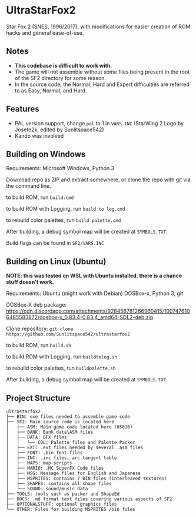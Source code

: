 # UltraStarFox2
Star Fox 2 (SNES, 1996/2017), with modifications for easier creation of ROM hacks and general ease-of-use.

## Notes
- **This codebase is difficult to work with.**  
- The game will not assemble without some files being present in the root of the SF2 directory for some reason.
- In the source code, the Normal, Hard and Expert difficulties are referred to as Easy, Normal, and Hard.

## Features
- PAL version support, change ``pal`` to 1 in ``VARS.INC`` (StarWing 2 Logo by Josete2k, edited by Sunlitspace542)  
- Kando was involved

## Building on Windows

Requirements: Microsoft Windows, Python 3

Download repo as ZIP and extract somewhere, or clone the repo with git via the command line.  

to build ROM, run ``build.cmd``  

to build ROM with Logging, run ``build to log.cmd``

to rebuild color palettes, run ``build palette.cmd``  

After building, a debug symbol map will be created at ``SYMBOLS.TXT``.

Build flags can be found in ``SF2/VARS.INC``

## Building on Linux (Ubuntu)

**NOTE: this was tested on WSL with Ubuntu installed. there is a chance stuff doesn't work.**  

Requirements: Ubuntu (might work with Debian) DOSBox-x, Python 3, git

DOSBox-X deb package: https://cdn.discordapp.com/attachments/928458781266960415/1007476106485583872/dosbox-x_0.83.4-0.83.4_amd64-SDL2-deb.zip

Clone repository: ``git clone https://github.com/Sunlitspace542/ultrastarfox2`` 

to build ROM, run ``build.sh``  

to build ROM with Logging, run ``buildtolog.sh``

to rebuild color palettes, run ``buildpalette.sh`` 

After building, a debug symbol map will be created at ``SYMBOLS.TXT``.

## Project Structure
```
ultrastarfox2
├── BIN: exe files needed to assemble game code
├── SF2: Main source code is located here
│   ├── ASM: Main game code located here (65816)
│   ├── BANK: Bank data\ASM files
│   ├── DATA: GFX files
│   │   └── COL: Palette files and Palette Packer
│   ├── EXT: .ext files needed by several .asm files
│   ├── FONT: .bin font files
│   ├── INC: .inc files, arc tangent table
│   ├── MAPS: map scripts
│   ├── MARIO: .MC SuperFX Code files
│   ├── MSG: Message files for English and Japanese
│   ├── MSPRITES: contains 7 BIN files (interleaved textures)
│   ├── SHAPES: contains all shape files
│   └── SOUND: sound/music data
├── TOOLS: tools such as packer and ShapeEd
├── DOCS: .md format text files covering various aspects of SF2
├── OPTIONALSTUFF: optional graphics files
└── OTHER: Files for building MSPRITES /bin files
```
